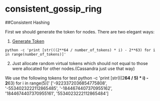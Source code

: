 # consistent_gossip_ring

##Consistent Hashing

First we should generate the token for nodes. There are two elegant ways:
1. [Generate Token](https://docs.datastax.com/en/cassandra/1.2/cassandra/configuration/configGenTokens_c.html)
```
python -c 'print [str(((2**64 / number_of_tokens) * i) - 2**63) for i in range(number_of_tokens)]'
```
2. Just allocate random virtual tokens which should not equal to those were allocated for other nodes.(Cassandra just use that way) 

We use the following tokens for test
python -c 'print [str(((2**64 / 5) * i) - 2**63) for i in range(5)]'
['-9223372036854775808', '-5534023222112865485', '-1844674407370955162', '1844674407370955161', '5534023222112865484']
